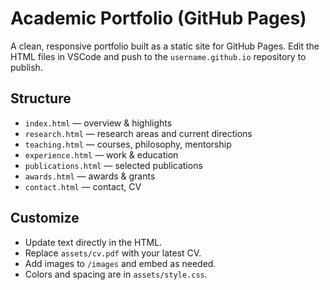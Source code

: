 # Academic Portfolio (GitHub Pages)

A clean, responsive portfolio built as a static site for GitHub Pages. Edit the HTML files in VSCode and push to the `username.github.io` repository to publish.

## Structure
- `index.html` — overview & highlights
- `research.html` — research areas and current directions
- `teaching.html` — courses, philosophy, mentorship
- `experience.html` — work & education
- `publications.html` — selected publications
- `awards.html` — awards & grants
- `contact.html` — contact, CV

## Customize
- Update text directly in the HTML.
- Replace `assets/cv.pdf` with your latest CV.
- Add images to `/images` and embed as needed.
- Colors and spacing are in `assets/style.css`.